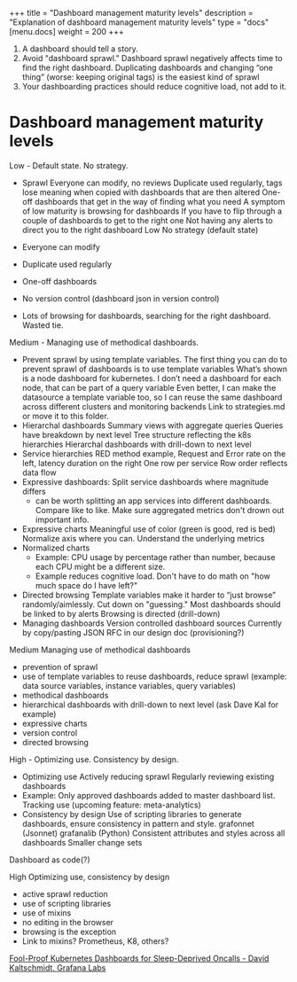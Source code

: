 +++
title = "Dashboard management maturity levels"
description = "Explanation of dashboard management maturity levels"
type = "docs"
[menu.docs]
weight = 200
+++


1. A dashboard should tell a story.
2. Avoid "dashboard sprawl." Dashboard sprawl negatively affects time to find the right dashboard. Duplicating dashboards and changing “one thing” (worse: keeping original tags) is the easiest kind of sprawl
3. Your dashboarding practices should reduce cognitive load, not add to it.


# Dashboard management maturity levels

Low - Default state. No strategy.
- Sprawl
Everyone can modify, no reviews
Duplicate used regularly, tags lose meaning when copied with dashboards that are then altered
One-off dashboards that get in the way of finding what you need
A symptom of low maturity is browsing for dashboards
If you have to flip through a couple of dashboards to get to the right one
Not having any alerts to direct you to the right dashboard
Low
No strategy
(default state)

- Everyone can modify
- Duplicate used regularly
- One-off dashboards
- No version control (dashboard json in version control)
- Lots of browsing for dashboards, searching for the right dashboard. Wasted tie.



Medium - Managing use of methodical dashboards.

- Prevent sprawl by using template variables.
The first thing you can do to prevent sprawl of dashboards is to use template variables
What’s shown is a node dashboard for kubernetes. I don’t need a dashboard for each node, that can be part of a query variable
Even better, I can make the datasource a template variable too, so I can reuse the same dashboard across different clusters and monitoring backends
Link to strategies.md or move it to this folder.
- Hierarchal dashboards
Summary views with aggregate queries
Queries have breakdown by next level
Tree structure reflecting the k8s hierarchies
Hierarchal dashboards with drill-down to next level
- Service hierarchies
RED method example, Request and Error rate on the left, latency duration on the right
One row per service
Row order reflects data flow
- Expressive dashboards: Split service dashboards where magnitude differs
  - can be worth splitting an app services into different dashboards. Compare like to like. Make sure aggregated metrics don't drown out important info.
- Expressive charts
Meaningful use of color (green is good, red is bed)
Normalize axis where you can.
Understand the underlying metrics
- Normalized charts
  - Example: CPU usage by percentage rather than number, because each CPU might be a different size.
  - Example reduces cognitive load. Don't have to do math on "how much space do I have left?"
- Directed browsing
Template variables make it harder to “just browse” randomly/aimlessly. Cut down on "guessing."
Most dashboards should be linked to by alerts
Browsing is directed (drill-down)
- Managing dashboards
Version controlled dashboard sources
Currently by copy/pasting JSON
RFC in our design doc (provisioning?)

Medium
Managing use of methodical dashboards
- prevention of sprawl
- use of template variables to reuse dashboards, reduce sprawl (example: data source variables, instance variables, query variables)
- methodical dashboards
- hierarchical dashboards with drill-down to next level (ask Dave Kal for example)
- expressive charts
- version control
- directed browsing



High - Optimizing use. Consistency by design.
- Optimizing use
Actively reducing sprawl
Regularly reviewing existing dashboards
- Example: Only approved dashboards added to master dashboard list.
Tracking use (upcoming feature: meta-analytics)
- Consistency by design
Use of scripting libraries to generate dashboards, ensure consistency in pattern and style.
grafonnet (Jsonnet)
grafanalib (Python)
Consistent attributes and styles across all dashboards
Smaller change sets

Dashboard as code(?)

High
Optimizing use,
consistency by design
- active sprawl reduction
- use of scripting libraries
- use of mixins
- no editing in the browser
- browsing is the exception
- Link to mixins? Prometheus, K8, others?


[Fool-Proof Kubernetes Dashboards for Sleep-Deprived Oncalls - David Kaltschmidt, Grafana Labs](https://www.youtube.com/watch?v=YE2aQFiMGfY)